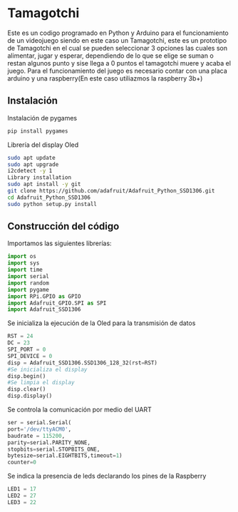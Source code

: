 # Tamagotchi
Este es un codigo programado en Python y Arduino para el funcionamiento de un videojuego siendo en este caso un Tamagotchi, este es un prototipo de Tamagotchi en el cual se pueden seleccionar 3 opciones las cuales son alimentar, jugar y esperar, dependiendo de lo que se elige se suman o restan algunos punto y sise llega a 0 puntos el tamagotchi muere y acaba el juego.
Para el funcionamiento del juego es necesario contar con una placa arduino y una raspberry(En este caso utiliazmos la raspberry 3b+)

## Instalación

Instalación de pygames
```sh
pip install pygames
```
Librería del display Oled
```sh
sudo apt update
sudo apt upgrade
i2cdetect -y 1
Library installation
sudo apt install -y git
git clone https://github.com/adafruit/Adafruit_Python_SSD1306.git
cd Adafruit_Python_SSD1306
sudo python setup.py install
```
## Construcción del código

Importamos las siguientes librerías:
```python
import os
import sys
import time
import serial
import random
import pygame
import RPi.GPIO as GPIO
import Adafruit_GPIO.SPI as SPI
import Adafruit_SSD1306
```
Se inicializa la ejecución de la Oled para la transmisión de datos
```python
RST = 24
DC = 23
SPI_PORT = 0
SPI_DEVICE = 0
disp = Adafruit_SSD1306.SSD1306_128_32(rst=RST)
#Se inicializa el display
disp.begin()
#Se limpia el display
disp.clear()
disp.display()
```
Se controla la comunicación por medio del UART
```python
ser = serial.Serial(
port='/dev/ttyACM0',
baudrate = 115200,
parity=serial.PARITY_NONE,
stopbits=serial.STOPBITS_ONE,
bytesize=serial.EIGHTBITS,timeout=1)
counter=0
```
Se indica la presencia de leds declarando los pines de la Raspberry
```python
LED1 = 17
LED2 = 27
LED3 = 22
